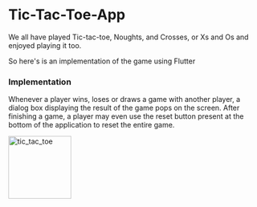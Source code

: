 # Tic-Tac-Toe-App

We all have played Tic-tac-toe, Noughts, and Crosses, or Xs and Os and enjoyed playing it too.

So here's is an implementation of the game using Flutter


### Implementation

Whenever a player wins, loses or draws a game with another player, a dialog box displaying the result of the game pops on the screen. After finishing a game, a player may even use the reset button present at the bottom of the application to reset the entire game.




<img width="125" alt="tic_tac_toe" src="https://user-images.githubusercontent.com/72210577/161072851-1e9ca356-1c0d-4847-8868-71f3e7135021.png">
